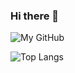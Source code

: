 ### Hi there 👋

<!--
**NicoMincuzzi/NicoMincuzzi** is a ✨ _special_ ✨ repository because its `README.md` (this file) appears on your GitHub profile.

Here are some ideas to get you started:

- 🔭 I’m currently working on ...
- 🌱 I’m currently learning ...
- 👯 I’m looking to collaborate on ...
- 🤔 I’m looking for help with ...
- 💬 Ask me about ...
- 📫 How to reach me: ...
- 😄 Pronouns: ...
- ⚡ Fun fact: ...
-->
![My GitHub](https://github-readme-stats.vercel.app/api?username=NicoMincuzzi&count_private=true&show_icons=true&theme=dark&include_all_commits=true)

![Top Langs](https://github-readme-stats.vercel.app/api/top-langs/?username=NicoMincuzzi&theme=dark)
